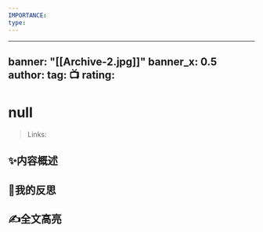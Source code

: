 ```yaml
---
IMPORTANCE:
type:
---
```

---
banner: "[[Archive-2.jpg]]"
banner_x: 0.5
author:
tag: 📺 
rating: 
---
# null
>Links:

## ✨内容概述


## 💭我的反思


## ✍全文高亮


